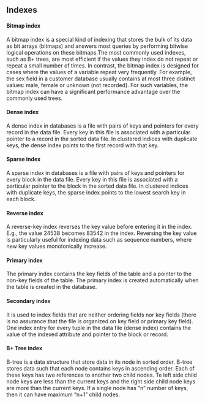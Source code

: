 ## Indexes

#### Bitmap index

A bitmap index is a special kind of indexing that stores the bulk of its data as bit arrays (bitmaps) and answers most queries by performing bitwise logical operations on these bitmaps.The most commonly used indexes, such as B+ trees, are most efficient if the values they index do not repeat or repeat a small number of times. In contrast, the bitmap index is designed for cases where the values of a variable repeat very frequently. For example, the sex field in a customer database usually contains at most three distinct values: male, female or unknown (not recorded). For such variables, the bitmap index can have a significant performance advantage over the commonly used trees.

#### Dense index

A dense index in databases is a file with pairs of keys and pointers for every record in the data file. Every key in this file is associated with a particular pointer to a record in the sorted data file. In clustered indices with duplicate keys, the dense index points to the first record with that key.

#### Sparse index

A sparse index in databases is a file with pairs of keys and pointers for every block in the data file. Every key in this file is associated with a particular pointer to the block in the sorted data file. In clustered indices with duplicate keys, the sparse index points to the lowest search key in each block.

#### Reverse index

A reverse-key index reverses the key value before entering it in the index. E.g., the value 24538 becomes 83542 in the index. Reversing the key value is particularly useful for indexing data such as sequence numbers, where new key values monotonically increase.

#### Primary index

The primary index contains the key fields of the table and a pointer to the non-key fields of the table. The primary index is created automatically when the table is created in the database.

#### Secondary index

It is used to index fields that are neither ordering fields nor key fields (there is no assurance that the file is organized on key field or primary key field). One index entry for every tuple in the data file (dense index) contains the value of the indexed attribute and pointer to the block or record.

#### B+ Tree index

B-tree is a data structure that store data in its node in sorted order. B-tree stores data such that each node contains keys in ascending order. Each of these keys has two references to another two child nodes. Te left side child node keys are less than the current keys and the right side child node keys are more than the current keys. If a single node has “n” number of keys, then it can have maximum “n+1” child nodes. 
